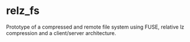# relz_fs
Prototype of a compressed and remote file system using FUSE, relative lz compression and a client/server architecture.

